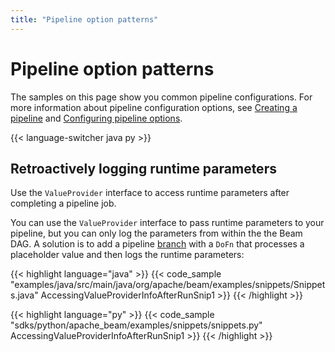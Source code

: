 ```yaml
---
title: "Pipeline option patterns"
---
```


<!--
Licensed under the Apache License, Version 2.0 (the "License");
you may not use this file except in compliance with the License.
You may obtain a copy of the License at

http://www.apache.org/licenses/LICENSE-2.0

Unless required by applicable law or agreed to in writing, software
distributed under the License is distributed on an "AS IS" BASIS,
WITHOUT WARRANTIES OR CONDITIONS OF ANY KIND, either express or implied.
See the License for the specific language governing permissions and
limitations under the License.
-->

# Pipeline option patterns

The samples on this page show you common pipeline configurations. For more information about pipeline configuration options, see [Creating a pipeline](/documentation/programming-guide/#creating-a-pipeline) and [Configuring pipeline options](/documentation/programming-guide/#configuring-pipeline-options).

{{< language-switcher java py >}}

## Retroactively logging runtime parameters

Use the `ValueProvider` interface to access runtime parameters after completing a pipeline job.

You can use the `ValueProvider` interface to pass runtime parameters to your pipeline, but you can only log the parameters from within the the Beam DAG. A solution is to add a pipeline [branch](/documentation/programming-guide/#applying-transforms) with a `DoFn` that processes a placeholder value and then logs the runtime parameters:

{{< highlight language="java" >}}
{{< code_sample "examples/java/src/main/java/org/apache/beam/examples/snippets/Snippets.java" AccessingValueProviderInfoAfterRunSnip1 >}}
{{< /highlight >}}

{{< highlight language="py" >}}
{{< code_sample "sdks/python/apache_beam/examples/snippets/snippets.py" AccessingValueProviderInfoAfterRunSnip1 >}}
{{< /highlight >}}
